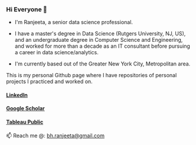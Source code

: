 ### Hi Everyone 👋

- I'm Ranjeeta, a senior data science professional.

- I have a master's degree in Data Science (Rutgers University, NJ, US), and an undergraduate degree in Computer Science and Engineering, and worked for more than a decade as an IT consultant before pursuing a career in data science/analytics.

- I'm currently based out of the Greater New York City, Metropolitan area.

This is my personal Github page where I have repositories of personal projects I practiced and worked on.

#### [LinkedIn](https://www.linkedin.com/in/ranjeeta-bhattacharya-91177b5/) 
#### [Google Scholar](https://scholar.google.com/citations?user=36pH9kYAAAAJ&hl=en) 
#### [Tableau Public](https://public.tableau.com/app/profile/ranjeeta.bhattacharya#!/)

📫 Reach me @: bh.ranjeeta@gmail.com

<!--
**ranjeetabh/ranjeetabh** is a ✨ _special_ ✨ repository because its `README.md` (this file) appears on your GitHub profile.

Here are some ideas to get you started:

- 🔭 I’m currently working on ...
- 🌱 I’m currently learning ...
- 👯 I’m looking to collaborate on ...
- 🤔 I’m looking for help with ...
- 💬 Ask me about ...
- 📫 How to reach me: ...
- 😄 Pronouns: ...
- ⚡ Fun fact: ...
-->

